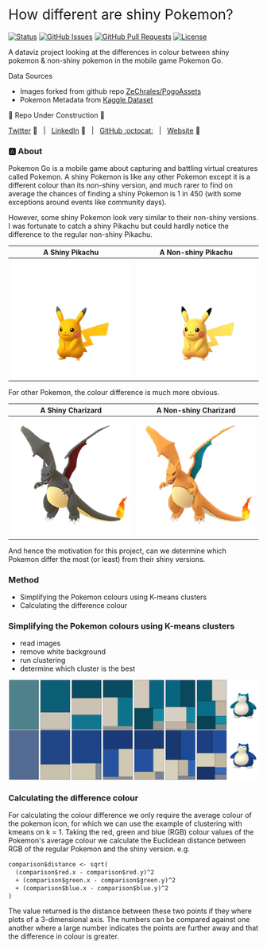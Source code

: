 <h1 style="font-weight:normal"> 
  How different are shiny Pokemon? 
</h1>

[![Status](https://www.repostatus.org/badges/latest/wip.svg)]() [![GitHub Issues](https://img.shields.io/github/issues/wjsutton/pogo_shiny_colour_difference.svg)](https://github.com/wjsutton/pogo_shiny_colour_difference/issues) [![GitHub Pull Requests](https://img.shields.io/github/issues-pr/wjsutton/pogo_shiny_colour_difference.svg)](https://github.com/wjsutton/pogo_shiny_colour_difference/pulls) [![License](https://img.shields.io/badge/license-MIT-blue.svg)](/LICENSE)

A dataviz project looking at the differences in colour between shiny pokemon & non-shiny pokemon in the mobile game Pokemon Go.

Data Sources
 - Images forked from github repo [ZeChrales/PogoAssets](https://github.com/ZeChrales/PogoAssets)
 - Pokemon Metadata from [Kaggle Dataset](https://www.kaggle.com/rounakbanik/pokemon)

:construction: Repo Under Construction :construction: 

[Twitter][Twitter] :speech_balloon:&nbsp;&nbsp;&nbsp;|&nbsp;&nbsp;&nbsp;[LinkedIn][LinkedIn] :necktie:&nbsp;&nbsp;&nbsp;|&nbsp;&nbsp;&nbsp;[GitHub :octocat:][GitHub]&nbsp;&nbsp;&nbsp;|&nbsp;&nbsp;&nbsp;[Website][Website] :link:

<!--/div-->

<!--
Quick Link 
-->

[Twitter]:https://twitter.com/WJSutton12
[LinkedIn]:https://www.linkedin.com/in/will-sutton-14711627/
[GitHub]:https://github.com/wjsutton
[Website]:https://wjsutton.github.io/

### :a: About

Pokemon Go is a mobile game about capturing and battling virtual creatures called Pokemon. A shiny Pokemon is like any other Pokemon except it is a different colour than its non-shiny version, and much rarer to find on average the chances of finding a shiny Pokemon is 1 in 450 (with some exceptions around events like community days).

However, some shiny Pokemon look very similar to their non-shiny versions. I was fortunate to catch a shiny Pikachu but could hardly notice the difference to the regular non-shiny Pikachu.

A Shiny Pikachu | A Non-shiny Pikachu
:-------------------------:|:-------------------------:|
![](pokemon_icons/pokemon_icon_025_00_shiny.png) | ![](pokemon_icons/pokemon_icon_025_00.png)

For other Pokemon, the colour difference is much more obvious.

A Shiny Charizard | A Non-shiny Charizard
:-------------------------:|:-------------------------:|
![](pokemon_icons/pokemon_icon_006_00_shiny.png) | ![](pokemon_icons/pokemon_icon_006_00.png)

And hence the motivation for this project, can we determine which Pokemon differ the most (or least) from their shiny versions.

### Method 

- Simplifying the Pokemon colours using K-means clusters
- Calculating the difference colour

### Simplifying the Pokemon colours using K-means clusters

- read images
- remove white background
- run clustering
- determine which cluster is the best

![](143_Snorlax_shiny_comparison.png)


### Calculating the difference colour

For calculating the colour difference we only require the average colour of the pokemon icon, for which we can use the example of clustering with kmeans on k = 1. Taking the red, green and blue (RGB) colour values of the Pokemon's average colour we calculate the Euclidean distance between RGB of the regular Pokemon and the shiny version. e.g.

```
comparison$distance <- sqrt(
  (comparison$red.x - comparison$red.y)^2
  + (comparison$green.x - comparison$green.y)^2
  + (comparison$blue.x - comparison$blue.y)^2
)
```
The value returned is the distance between these two points if they where plots of a 3-dimensional axis. The numbers can be compared against one another where a large number indicates the points are further away and that the difference in colour is greater.




